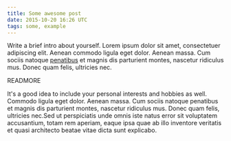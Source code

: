```yaml
---
title: Some awesome post
date: 2015-10-20 16:26 UTC
tags: some, example
---
```


Write a brief intro about yourself. Lorem ipsum dolor sit amet, consectetuer adipiscing elit. Aenean commodo ligula eget dolor. Aenean massa. Cum sociis natoque [penatibus](http://bortevik.com) et magnis dis parturient montes, nascetur ridiculus mus. Donec quam felis, ultricies nec.

READMORE

It's a good idea to include your personal interests and hobbies as well. Commodo ligula eget dolor. Aenean massa. Cum sociis natoque penatibus et magnis dis parturient montes, nascetur ridiculus mus. Donec quam felis, ultricies nec.Sed ut perspiciatis unde omnis iste natus error sit voluptatem accusantium, totam rem aperiam, eaque ipsa quae ab illo inventore veritatis et quasi architecto beatae vitae dicta sunt explicabo.

